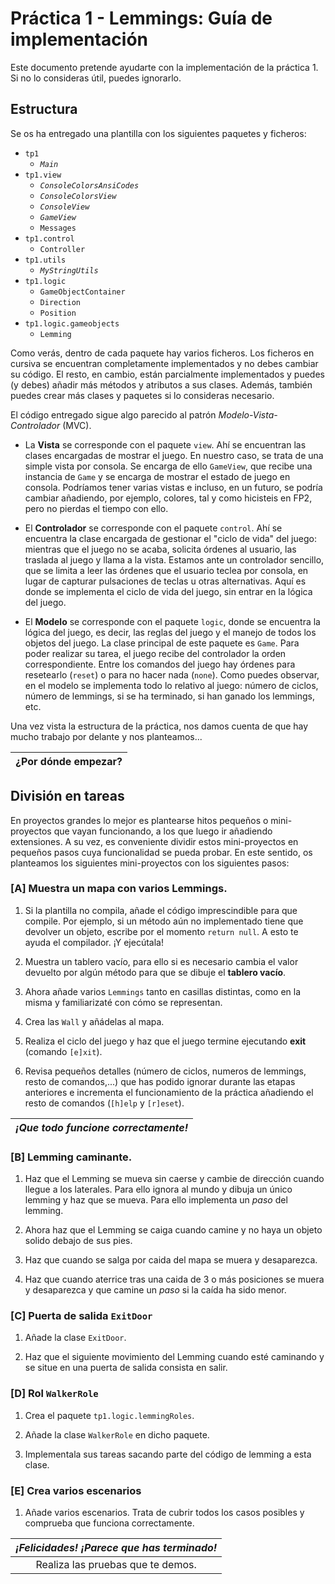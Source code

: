 # Práctica 1 - Lemmings: Guía de implementación

Este documento pretende ayudarte con la implementación de la práctica 1. Si no lo consideras útil, puedes ignorarlo.

## Estructura

Se os ha entregado una plantilla con los siguientes paquetes y ficheros:

+ `tp1`
    - _`Main`_
+ `tp1.view`
	- _`ConsoleColorsAnsiCodes`_
	- _`ConsoleColorsView`_
	- _`ConsoleView`_
	- _`GameView`_
	- `Messages`
+ `tp1.control`
    - `Controller`
+ `tp1.utils`
    - _`MyStringUtils`_
+ `tp1.logic`
    - `GameObjectContainer`
	- `Direction`
	- `Position`
+ `tp1.logic.gameobjects`
    - `Lemming`

Como verás, dentro de cada paquete hay varios ficheros. Los ficheros en cursiva se encuentran completamente implementados y no debes cambiar su código. El resto, en cambio, están parcialmente implementados y puedes (y debes) añadir más métodos y atributos a sus clases. Además, también puedes crear más clases y paquetes si lo consideras necesario.

El código entregado sigue algo parecido al patrón _Modelo-Vista-Controlador_ (MVC). 

+ La **Vista** se corresponde con el paquete `view`. Ahí se encuentran las clases encargadas de mostrar el juego. En nuestro caso, se trata de una simple vista por consola. Se encarga de ello `GameView`, que recibe una instancia de `Game` y se encarga de mostrar el estado de juego en consola. Podríamos tener varias vistas e incluso, en un futuro, se podría cambiar añadiendo, por ejemplo, colores, tal y como hicisteis en FP2, pero no pierdas el tiempo con ello. 

+ El **Controlador** se corresponde con el paquete `control`. Ahí se encuentra la clase encargada de gestionar el "ciclo de vida" del juego: mientras que el juego no se acaba, solicita órdenes al usuario, las traslada al juego y llama a la vista. Estamos ante un controlador sencillo, que se limita a leer las órdenes que el usuario teclea por consola, en lugar de capturar pulsaciones de teclas u otras alternativas. Aquí es donde se implementa el ciclo de vida del juego, sin entrar en la lógica del juego.

+ El **Modelo** se corresponde con el paquete `logic`, donde se encuentra la lógica del juego, es decir, las reglas del juego y el manejo de todos los objetos del juego. La clase principal de este paquete es `Game`. Para poder realizar su tarea, el juego recibe del controlador la orden correspondiente. Entre los comandos del juego hay órdenes para resetearlo (`reset`) o para no hacer nada (`none`). Como puedes observar, en el modelo se implementa todo lo relativo al juego: número de ciclos, número de lemmings, si se ha terminado, si han ganado los lemmings, etc.

Una vez vista la estructura de la práctica, nos damos cuenta de que hay mucho trabajo por delante y nos planteamos...

| **¿Por dónde empezar?** |
| :---: |


## División en tareas

En proyectos grandes lo mejor es plantearse hitos pequeños o mini-proyectos que vayan funcionando, a los que luego ir añadiendo extensiones. A su vez, es conveniente dividir estos mini-proyectos en pequeños pasos cuya funcionalidad se pueda probar. En este sentido, os planteamos los siguientes mini-proyectos con los siguientes pasos:

### [A] Muestra un mapa con varios Lemmings.
	
1. Si la plantilla no compila, añade el código imprescindible para que compile. Por ejemplo, si un método aún no implementado tiene que devolver un objeto, escribe por el momento `return null`. A esto te ayuda el compilador. ¡Y ejecútala!

2. Muestra un tablero vacío, para ello si es necesario cambia el valor devuelto por algún método para que se dibuje el **tablero vacío**.

3. Ahora añade varios `Lemmings` tanto en casillas distintas, como en la misma y familiarizaté con cómo se representan.

4. Crea las `Wall` y añádelas al mapa.

5. Realiza el ciclo del juego y haz que el juego termine ejecutando **exit** (comando `[e]xit`).

6. Revisa pequeños detalles (número de ciclos, numeros de lemmings, resto de comandos,...) que has podido ignorar durante las etapas anteriores e incrementa el funcionamiento de la práctica añadiendo el resto de comandos (`[h]elp` y `[r]eset`).

|***¡Que todo funcione correctamente!***|
| :---: |

### [B] Lemming caminante.

1. Haz que el Lemming se mueva sin caerse y cambie de dirección cuando llegue a los laterales. Para ello ignora al mundo y dibuja un único lemming y haz que se mueva. Para ello implementa un _paso_ del lemming.
        
2. Ahora haz que el Lemming se caiga cuando camine y no haya un objeto solido debajo de sus pies.
 
3. Haz que cuando se salga por caida del mapa se muera y desaparezca.

4. Haz que cuando aterrice tras una caida de 3 o más posiciones se muera y desaparezca y que camine un _paso_ si la caída ha sido menor.

### [C] Puerta de salida `ExitDoor`

1. Añade la clase `ExitDoor`.

2. Haz que el siguiente movimiento del Lemming cuando esté caminando y se situe en una puerta de salida consista en salir.

### [D] Rol `WalkerRole`

1. Crea el paquete `tp1.logic.lemmingRoles`.
 
2. Añade la clase `WalkerRole` en dicho paquete.

3. Implementala sus tareas sacando parte del código de lemming a esta clase.

### [E] Crea varios escenarios
   
1. Añade varios escenarios. Trata de cubrir todos los casos posibles y comprueba que funciona correctamente.

|***¡Felicidades! ¡Parece que has terminado!***|
| :---: |
| Realiza las pruebas que te demos.|
